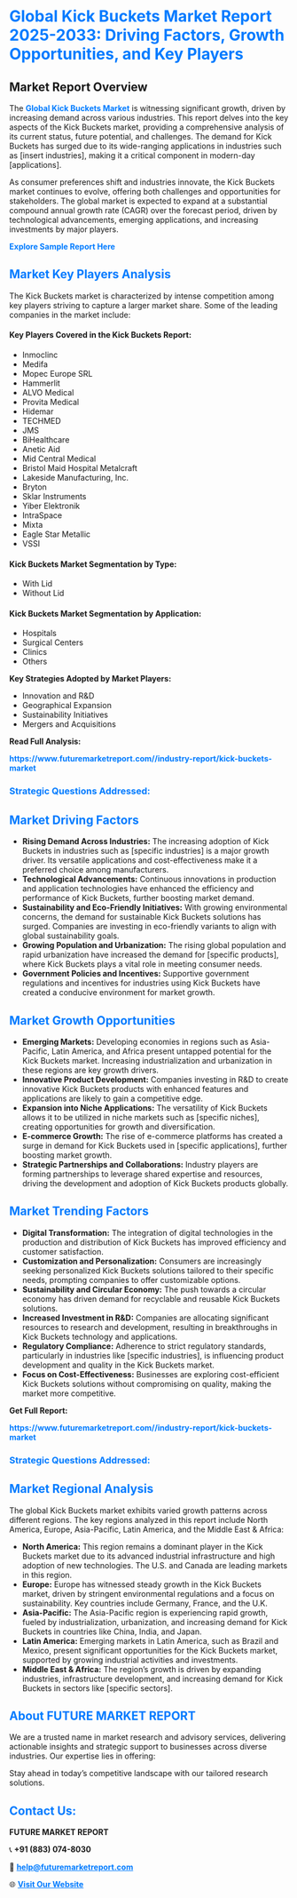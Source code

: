 <h1 style="color: #007BFF;">Global Kick Buckets Market Report 2025-2033: Driving Factors, Growth Opportunities, and Key Players</h1>

<section id="overview">
<h2>Market Report Overview</h2>
<p>The <a href="https://www.futuremarketreport.com//industry-report/kick-buckets-market" style="color: #007BFF; text-decoration: none;"><strong>Global Kick Buckets Market</strong></a> is witnessing significant growth, driven by increasing demand across various industries. This report delves into the key aspects of the Kick Buckets market, providing a comprehensive analysis of its current status, future potential, and challenges. The demand for Kick Buckets has surged due to its wide-ranging applications in industries such as [insert industries], making it a critical component in modern-day [applications].</p>
<p>As consumer preferences shift and industries innovate, the Kick Buckets market continues to evolve, offering both challenges and opportunities for stakeholders. The global market is expected to expand at a substantial compound annual growth rate (CAGR) over the forecast period, driven by technological advancements, emerging applications, and increasing investments by major players.</p>
</section>

<section id="overview">
<p><a href="https://www.futuremarketreport.com//request-sample/reportId=56503" style="color: #007BFF; text-decoration: none;"><strong>Explore Sample Report Here</strong></a></p>
</section>

<section id="key-players">
<h2 style="color: #007BFF;">Market Key Players Analysis</h2>
<p>The Kick Buckets market is characterized by intense competition among key players striving to capture a larger market share. Some of the leading companies in the market include:</p>
<h4>Key Players Covered in the Kick Buckets Report:</h4>
<ul><li>Inmoclinc</li><li>Medifa</li><li>Mopec Europe SRL</li><li>Hammerlit</li><li>ALVO Medical</li><li>Provita Medical</li><li>Hidemar</li><li>TECHMED</li><li>JMS</li><li>BiHealthcare</li><li>Anetic Aid</li><li>Mid Central Medical</li><li>Bristol Maid Hospital Metalcraft</li><li>Lakeside Manufacturing, Inc.</li><li>Bryton</li><li>Sklar Instruments</li><li>Yiber Elektronik</li><li>IntraSpace</li><li>Mixta</li><li>Eagle Star Metallic</li><li>VSSI</li></ul>
<h4>Kick Buckets Market Segmentation by Type:</h4>
<ul><li>With Lid</li><li>Without Lid</li></ul>

<h4>Kick Buckets Market Segmentation by Application:</h4>
<ul><li>Hospitals</li><li>Surgical Centers</li><li>Clinics</li><li>Others</li></ul>
<p><strong>Key Strategies Adopted by Market Players:</strong></p>
<ul>
<li>Innovation and R&D</li>
<li>Geographical Expansion</li>
<li>Sustainability Initiatives</li>
<li>Mergers and Acquisitions</li>
</ul>
</section>

<section>
<p><strong>Read Full Analysis: </strong></p><a href="https://www.futuremarketreport.com//industry-report/kick-buckets-market" style="color: #007BFF; text-decoration: none;"><strong>https://www.futuremarketreport.com//industry-report/kick-buckets-market</strong></a>
<h3 style="color: #007BFF;">Strategic Questions Addressed:</h3>
</section>

<section id="driving-factors">
<h2 style="color: #007BFF;">Market Driving Factors</h2>
<ul>
<li><strong>Rising Demand Across Industries:</strong> The increasing adoption of Kick Buckets in industries such as [specific industries] is a major growth driver. Its versatile applications and cost-effectiveness make it a preferred choice among manufacturers.</li>
<li><strong>Technological Advancements:</strong> Continuous innovations in production and application technologies have enhanced the efficiency and performance of Kick Buckets, further boosting market demand.</li>
<li><strong>Sustainability and Eco-Friendly Initiatives:</strong> With growing environmental concerns, the demand for sustainable Kick Buckets solutions has surged. Companies are investing in eco-friendly variants to align with global sustainability goals.</li>
<li><strong>Growing Population and Urbanization:</strong> The rising global population and rapid urbanization have increased the demand for [specific products], where Kick Buckets plays a vital role in meeting consumer needs.</li>
<li><strong>Government Policies and Incentives:</strong> Supportive government regulations and incentives for industries using Kick Buckets have created a conducive environment for market growth.</li>
</ul>
</section>

<section id="growth-opportunities">
<h2 style="color: #007BFF;">Market Growth Opportunities</h2>
<ul>
<li><strong>Emerging Markets:</strong> Developing economies in regions such as Asia-Pacific, Latin America, and Africa present untapped potential for the Kick Buckets market. Increasing industrialization and urbanization in these regions are key growth drivers.</li>
<li><strong>Innovative Product Development:</strong> Companies investing in R&D to create innovative Kick Buckets products with enhanced features and applications are likely to gain a competitive edge.</li>
<li><strong>Expansion into Niche Applications:</strong> The versatility of Kick Buckets allows it to be utilized in niche markets such as [specific niches], creating opportunities for growth and diversification.</li>
<li><strong>E-commerce Growth:</strong> The rise of e-commerce platforms has created a surge in demand for Kick Buckets used in [specific applications], further boosting market growth.</li>
<li><strong>Strategic Partnerships and Collaborations:</strong> Industry players are forming partnerships to leverage shared expertise and resources, driving the development and adoption of Kick Buckets products globally.</li>
</ul>
</section>

<section id="trending-factors">
<h2 style="color: #007BFF;">Market Trending Factors</h2>
<ul>
<li><strong>Digital Transformation:</strong> The integration of digital technologies in the production and distribution of Kick Buckets has improved efficiency and customer satisfaction.</li>
<li><strong>Customization and Personalization:</strong> Consumers are increasingly seeking personalized Kick Buckets solutions tailored to their specific needs, prompting companies to offer customizable options.</li>
<li><strong>Sustainability and Circular Economy:</strong> The push towards a circular economy has driven demand for recyclable and reusable Kick Buckets solutions.</li>
<li><strong>Increased Investment in R&D:</strong> Companies are allocating significant resources to research and development, resulting in breakthroughs in Kick Buckets technology and applications.</li>
<li><strong>Regulatory Compliance:</strong> Adherence to strict regulatory standards, particularly in industries like [specific industries], is influencing product development and quality in the Kick Buckets market.</li>
<li><strong>Focus on Cost-Effectiveness:</strong> Businesses are exploring cost-efficient Kick Buckets solutions without compromising on quality, making the market more competitive.</li>
</ul>
</section>

<section>
<p><strong>Get Full Report: </strong></p><a href="https://www.futuremarketreport.com//industry-report/kick-buckets-market" style="color: #007BFF; text-decoration: none;"><strong>https://www.futuremarketreport.com//industry-report/kick-buckets-market</strong></a>
<h3 style="color: #007BFF;">Strategic Questions Addressed:</h3>
</section>


<section id="regional-analysis">
<h2 style="color: #007BFF;">Market Regional Analysis</h2>
<p>The global Kick Buckets market exhibits varied growth patterns across different regions. The key regions analyzed in this report include North America, Europe, Asia-Pacific, Latin America, and the Middle East & Africa:</p>
<ul>
<li><strong>North America:</strong> This region remains a dominant player in the Kick Buckets market due to its advanced industrial infrastructure and high adoption of new technologies. The U.S. and Canada are leading markets in this region.</li>
<li><strong>Europe:</strong> Europe has witnessed steady growth in the Kick Buckets market, driven by stringent environmental regulations and a focus on sustainability. Key countries include Germany, France, and the U.K.</li>
<li><strong>Asia-Pacific:</strong> The Asia-Pacific region is experiencing rapid growth, fueled by industrialization, urbanization, and increasing demand for Kick Buckets in countries like China, India, and Japan.</li>
<li><strong>Latin America:</strong> Emerging markets in Latin America, such as Brazil and Mexico, present significant opportunities for the Kick Buckets market, supported by growing industrial activities and investments.</li>
<li><strong>Middle East & Africa:</strong> The region’s growth is driven by expanding industries, infrastructure development, and increasing demand for Kick Buckets in sectors like [specific sectors].</li>
</ul>
</section>

<footer>
<h2 style="color: #007BFF;">About FUTURE MARKET REPORT</h2>
<p>We are a trusted name in market research and advisory services, delivering actionable insights and strategic support to businesses across diverse industries. Our expertise lies in offering:</p>

<p>Stay ahead in today’s competitive landscape with our tailored research solutions.</p>

<h2 style="color: #007BFF;">Contact Us:</h2>
<p><strong>FUTURE MARKET REPORT</strong></p>
<p>📞 <strong>+91 (883) 074-8030</strong></p>
<p>📧 <strong><a href="mailto:help@futuremarketreport.com" style="color: #007BFF;">help@futuremarketreport.com</a></strong></p>
<p>🌐 <strong><a href="https://www.futuremarketreport.com/" style="color: #007BFF;">Visit Our Website</a></strong></p>
</footer>